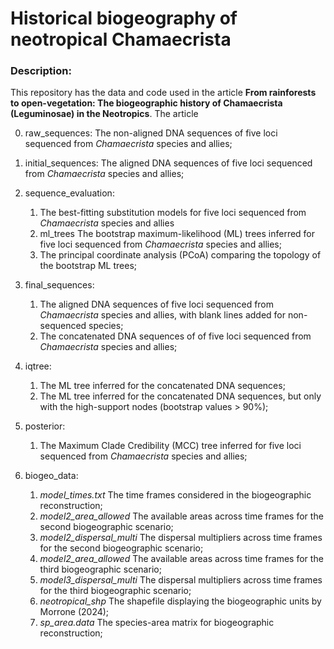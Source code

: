 # Historical biogeography of neotropical Chamaecrista

### Description:
This repository has the data and code used in the article **From rainforests to open-vegetation: The biogeographic history of Chamaecrista (Leguminosae) in the Neotropics**.
The article

0. raw_sequences: The non-aligned DNA sequences of five loci sequenced from *Chamaecrista* species and allies;

1. initial_sequences: The aligned DNA sequences of five loci sequenced from *Chamaecrista* species and allies;
    
2. sequence_evaluation: 
    1. The best-fitting substitution models for five loci sequenced from *Chamaecrista* species and allies
    2. ml_trees The bootstrap maximum-likelihood (ML) trees inferred for five loci sequenced from *Chamaecrista* species and allies;
    3. The principal coordinate analysis (PCoA) comparing the topology of the bootstrap ML trees;

3. final_sequences:
    1. The aligned DNA sequences of five loci sequenced from *Chamaecrista* species and allies, with blank lines added for non-sequenced species;
    2. The concatenated DNA sequences of of five loci sequenced from *Chamaecrista* species and allies;
    
4. iqtree:
    1. The ML tree inferred for the concatenated DNA sequences;
    2. The ML tree inferred for the concatenated DNA sequences, but only with the high-support nodes (bootstrap values > 90%);

5. posterior:
    1. The Maximum Clade Credibility (MCC) tree inferred for five loci sequenced from *Chamaecrista* species and allies;
    
6. biogeo_data:
    1. *model_times.txt* The time frames considered in the biogeographic reconstruction;
    2. *model2_area_allowed* The available areas across time frames for the second biogeographic scenario;
    3. *model2_dispersal_multi* The dispersal multipliers across time frames for the second biogeographic scenario;
    4. *model2_area_allowed* The available areas across time frames for the third biogeographic scenario;
    5. *model3_dispersal_multi* The dispersal multipliers across time frames for the third biogeographic scenario;
    6. *neotropical_shp* The shapefile displaying the biogeographic units by Morrone (2024);
    7. *sp_area.data* The species-area matrix for biogeographic reconstruction;
    
    